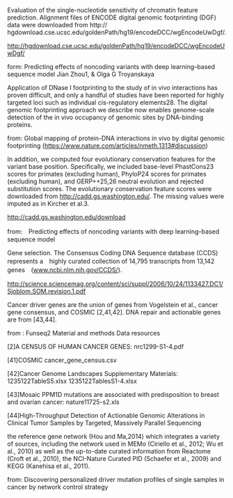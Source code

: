 Evaluation of the single-nucleotide sensitivity of chromatin feature prediction. Alignment files of ENCODE digital genomic footprinting (DGF) data were downloaded from http://
hgdownload.cse.ucsc.edu/goldenPath/hg19/encodeDCC/wgEncodeUwDgf/.

http://hgdownload.cse.ucsc.edu/goldenPath/hg19/encodeDCC/wgEncodeUwDgf/

form: Predicting effects of noncoding variants with deep learning–based sequence model Jian Zhou1, & Olga G Troyanskaya


Application of DNase I footprinting to the study of in vivo interactions has proven difficult, and only a handful of studies have been reported for highly targeted loci such as individual cis-regulatory elements28. The digital genomic footprinting approach we describe now enables genome-scale detection of the in vivo occupancy of genomic sites by DNA-binding proteins. 

from: Global mapping of protein-DNA interactions in vivo by digital genomic footprinting (https://www.nature.com/articles/nmeth.1313#discussion)

<!--more-->


In addition, we computed four evolutionary conservation features for the variant base position. Specifically, we included base-level PhastCons23 scores for primates (excluding human), PhyloP24 scores for primates (excluding human), and GERP++25,26 neutral evolution and rejected substitution scores. The evolutionary conservation feature scores were downloaded from http://cadd.gs.washington.edu/. The missing values were imputed as in Kircher et al.3.

http://cadd.gs.washington.edu/download

from:　Predicting effects of noncoding variants with deep learning–based sequence model

Gene selection. The Consensus Coding DNA Sequence database (CCDS) represents a　highly curated collection of 14,795 transcripts from 13,142 genes　(www.ncbi.nlm.nih.gov/CCDS/). 

http://science.sciencemag.org/content/sci/suppl/2006/10/24/1133427.DC1/Sjoblom.SOM.revision.1.pdf


Cancer driver genes are the union of genes from Vogelstein et al., cancer gene consensus, and COSMIC [2,41,42]. DNA repair and actionable genes are from [43,44].

from : Funseq2  Material and methods
Data resources

[2]A CENSUS OF HUMAN CANCER GENES:
nrc1299-S1-4.pdf

[41]COSMIC
cancer_gene_census.csv

[42]Cancer Genome Landscapes Supplementary Materials:
1235122TableS5.xlsx
1235122TablesS1-4.xlsx

[43]Mosaic PPM1D mutations are associated with predisposition to breast and ovarian cancer:
nature11725-s2.xls

[44]High-Throughput Detection of Actionable Genomic Alterations in Clinical Tumor Samples by Targeted, Massively Parallel Sequencing


 the reference gene network (Hou and Ma,2014) which integrates a variety of sources, including the network used in MEMo (Ciriello et al., 2012; Wu et al., 2010) as well as the up-to-date curated information from Reactome (Croft et al., 2010), the NCI-Nature Curated PID (Schaefer et al., 2009) and KEGG (Kanehisa et al., 2011).
 
 from: Discovering personalized driver mutation profiles of single samples in cancer by network control strategy
